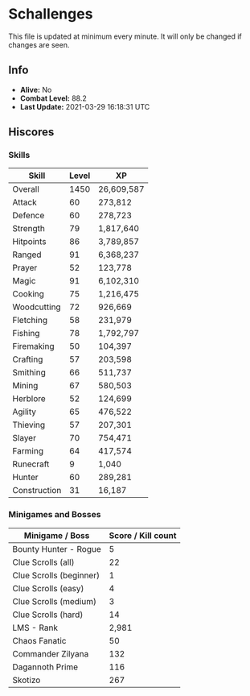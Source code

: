 # Schallenges

This file is updated at minimum every minute. It will only be changed if changes are seen.

## Info

 - **Alive:** No
 - **Combat Level:** 88.2
 - **Last Update:** 2021-03-29 16:18:31 UTC

## Hiscores

### Skills

| Skill | Level | XP |
|--|--|--|
| Overall | 1450 | 26,609,587 |
| Attack | 60 | 273,812 |
| Defence | 60 | 278,723 |
| Strength | 79 | 1,817,640 |
| Hitpoints | 86 | 3,789,857 |
| Ranged | 91 | 6,368,237 |
| Prayer | 52 | 123,778 |
| Magic | 91 | 6,102,310 |
| Cooking | 75 | 1,216,475 |
| Woodcutting | 72 | 926,669 |
| Fletching | 58 | 231,979 |
| Fishing | 78 | 1,792,797 |
| Firemaking | 50 | 104,397 |
| Crafting | 57 | 203,598 |
| Smithing | 66 | 511,737 |
| Mining | 67 | 580,503 |
| Herblore | 52 | 124,699 |
| Agility | 65 | 476,522 |
| Thieving | 57 | 207,301 |
| Slayer | 70 | 754,471 |
| Farming | 64 | 417,574 |
| Runecraft | 9 | 1,040 |
| Hunter | 60 | 289,281 |
| Construction | 31 | 16,187 |

### Minigames and Bosses

| Minigame / Boss | Score / Kill count |
|--|--|
| Bounty Hunter - Rogue | 5 |
| Clue Scrolls (all) | 22 |
| Clue Scrolls (beginner) | 1 |
| Clue Scrolls (easy) | 4 |
| Clue Scrolls (medium) | 3 |
| Clue Scrolls (hard) | 14 |
| LMS - Rank | 2,981 |
| Chaos Fanatic | 50 |
| Commander Zilyana | 132 |
| Dagannoth Prime | 116 |
| Skotizo | 267 |

